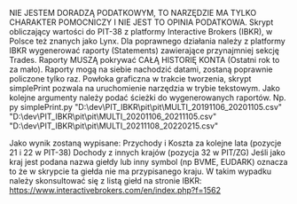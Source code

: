 NIE JESTEM DORADZĄ PODATKOWYM, TO NARZĘDZIE MA TYLKO CHARAKTER POMOCNICZY I NIE JEST TO OPINIA PODATKOWA.
Skrypt obliczający wartości do PIT-38 z platformy Interactive Brokers (IBKR), w Polsce też znanych jako Lynx.
Dla poprawnego działania należy z platformy IBKR wygenerować raporty (Statements) zawierające przynajmniej sekcję Trades. Raporty MUSZĄ pokrywać CAŁĄ HISTORIĘ KONTA (Ostatni rok to za mało).
Raporty mogą na siebie nachodzić datami, zostaną poprawnie policzone tylko raz.
Powłoka graficzna w trakcie tworzenia, skrypt simplePrint pozwala na uruchomienie narzędzia w trybie tekstowym. Jako kolejne argumenty należy podać ścieżki do wygenerowanych raportów.
Np.  
py simplePrint.py "D:\dev\PIT_IBKR\pit\pit\MULTI_20191106_20201105.csv" "D:\dev\PIT_IBKR\pit\pit\MULTI_20201106_20211105.csv" "D:\dev\PIT_IBKR\pit\pit\MULTI_20211108_20220215.csv"

Jako wynik zostaną wypisane:
Przychody i Koszta za kolejne lata (pozycje 21 i 22 w PIT-38)
Dochody z innych krajów (pozycja 32 w PIT/ZG)
Jeśli jako kraj jest podana nazwa giełdy lub inny symbol (np BVME, EUDARK) oznacza to że w skrypcie ta giełda nie ma przypisanego kraju. W takim wypadku należy skonsultować się z listą giełd na stronie IBKR: https://www.interactivebrokers.com/en/index.php?f=1562
